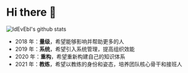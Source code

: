 # Hi there 👋

![IdEvEbI's github stats](https://github-readme-stats.vercel.app/api?username=idevebi&show_icons=true&theme=cobalt)

- 2018 年：**量级**，希望能够影响并帮助更多的人
- 2019 年：**系统**，希望引入系统管理，提高组织效能
- 2020 年：**重构**，希望重新构建自己的知识体系
- 2021 年：**教练**，希望以教练的身份和姿态，培养团队核心骨干和接班人

<!--
**IdEvEbI/IdEvEbI** is a ✨ _special_ ✨ repository because its `README.md` (this file) appears on your GitHub profile.

Here are some ideas to get you started:

- 🔭 I’m currently working on ...
- 🌱 I’m currently learning ...
- 👯 I’m looking to collaborate on ...
- 🤔 I’m looking for help with ...
- 💬 Ask me about ...
- 📫 How to reach me: ...
- 😄 Pronouns: ...
- ⚡ Fun fact: ...
-->

